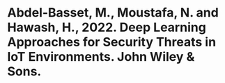 # Abdel-Basset, M., Moustafa, N. and Hawash, H., 2022. Deep Learning Approaches for Security Threats in IoT Environments. John Wiley & Sons.
